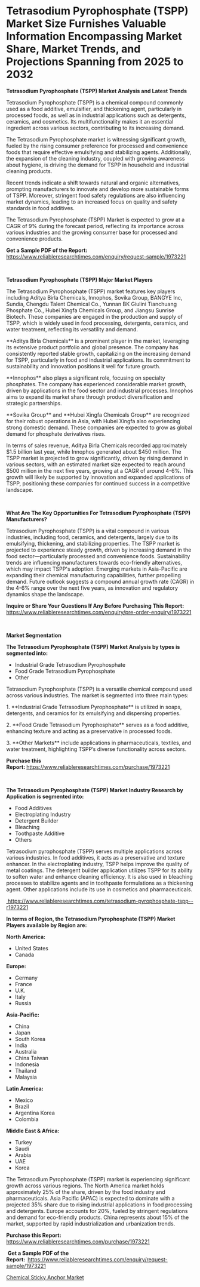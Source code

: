 <p><h1>Tetrasodium Pyrophosphate (TSPP) Market Size Furnishes Valuable Information Encompassing Market Share, Market Trends, and Projections Spanning from 2025 to 2032</h1></p><p><strong>Tetrasodium Pyrophosphate (TSPP) Market Analysis and Latest Trends</strong></p>
<p><p>Tetrasodium Pyrophosphate (TSPP) is a chemical compound commonly used as a food additive, emulsifier, and thickening agent, particularly in processed foods, as well as in industrial applications such as detergents, ceramics, and cosmetics. Its multifunctionality makes it an essential ingredient across various sectors, contributing to its increasing demand.</p><p>The Tetrasodium Pyrophosphate market is witnessing significant growth, fueled by the rising consumer preference for processed and convenience foods that require effective emulsifying and stabilizing agents. Additionally, the expansion of the cleaning industry, coupled with growing awareness about hygiene, is driving the demand for TSPP in household and industrial cleaning products. </p><p>Recent trends indicate a shift towards natural and organic alternatives, prompting manufacturers to innovate and develop more sustainable forms of TSPP. Moreover, stringent food safety regulations are also influencing market dynamics, leading to an increased focus on quality and safety standards in food additives. </p><p>The Tetrasodium Pyrophosphate (TSPP) Market is expected to grow at a CAGR of 9% during the forecast period, reflecting its importance across various industries and the growing consumer base for processed and convenience products.</p></p>
<p><strong>Get a Sample PDF of the Report:&nbsp;</strong> <a href="https://www.reliableresearchtimes.com/enquiry/request-sample/1973221?utm_campaign=2989&utm_medium=2&utm_source=Github&utm_content=ia&utm_term=03042025&utm_id=tetrasodium-pyrophosphate-tspp">https://www.reliableresearchtimes.com/enquiry/request-sample/1973221</a></p>
<p>&nbsp;</p>
<p><strong>Tetrasodium Pyrophosphate (TSPP) Major Market Players</strong></p>
<p><p>The Tetrasodium Pyrophosphate (TSPP) market features key players including Aditya Birla Chemicals, Innophos, Sovika Group, BANGYE Inc, Sundia, Chengdu Talent Chemical Co., Yunnan BK Giulini Tianchuang Phosphate Co., Hubei Xingfa Chemicals Group, and Jiangsu Sunrise Biotech. These companies are engaged in the production and supply of TSPP, which is widely used in food processing, detergents, ceramics, and water treatment, reflecting its versatility and demand.</p><p>**Aditya Birla Chemicals** is a prominent player in the market, leveraging its extensive product portfolio and global presence. The company has consistently reported stable growth, capitalizing on the increasing demand for TSPP, particularly in food and industrial applications. Its commitment to sustainability and innovation positions it well for future growth.</p><p>**Innophos** also plays a significant role, focusing on specialty phosphates. The company has experienced considerable market growth, driven by applications in the food sector and industrial processes. Innophos aims to expand its market share through product diversification and strategic partnerships.</p><p>**Sovika Group** and **Hubei Xingfa Chemicals Group** are recognized for their robust operations in Asia, with Hubei Xingfa also experiencing strong domestic demand. These companies are expected to grow as global demand for phosphate derivatives rises.</p><p>In terms of sales revenue, Aditya Birla Chemicals recorded approximately $1.5 billion last year, while Innophos generated about $450 million. The TSPP market is projected to grow significantly, driven by rising demand in various sectors, with an estimated market size expected to reach around $500 million in the next five years, growing at a CAGR of around 4-6%. This growth will likely be supported by innovation and expanded applications of TSPP, positioning these companies for continued success in a competitive landscape.</p></p>
<p>&nbsp;</p>
<p><strong>What Are The Key Opportunities For Tetrasodium Pyrophosphate (TSPP) Manufacturers?</strong></p>
<p><p>Tetrasodium Pyrophosphate (TSPP) is a vital compound in various industries, including food, ceramics, and detergents, largely due to its emulsifying, thickening, and stabilizing properties. The TSPP market is projected to experience steady growth, driven by increasing demand in the food sector—particularly processed and convenience foods. Sustainability trends are influencing manufacturers towards eco-friendly alternatives, which may impact TSPP's adoption. Emerging markets in Asia-Pacific are expanding their chemical manufacturing capabilities, further propelling demand. Future outlook suggests a compound annual growth rate (CAGR) in the 4-6% range over the next five years, as innovation and regulatory dynamics shape the landscape.</p></p>
<p><strong>Inquire or Share Your Questions If Any Before Purchasing This Report:</strong> <a href="https://www.reliableresearchtimes.com/enquiry/pre-order-enquiry/1973221?utm_campaign=2989&utm_medium=2&utm_source=Github&utm_content=ia&utm_term=03042025&utm_id=tetrasodium-pyrophosphate-tspp">https://www.reliableresearchtimes.com/enquiry/pre-order-enquiry/1973221</a></p>
<p>&nbsp;</p>
<p><strong>Market Segmentation</strong></p>
<p><strong>The Tetrasodium Pyrophosphate (TSPP) Market Analysis by types is segmented into:</strong></p>
<p><ul><li>Industrial Grade Tetrasodium Pyrophosphate</li><li>Food Grade Tetrasodium Pyrophosphate</li><li>Other</li></ul></p>
<p><p>Tetrasodium Pyrophosphate (TSPP) is a versatile chemical compound used across various industries. The market is segmented into three main types: </p><p>1. **Industrial Grade Tetrasodium Pyrophosphate** is utilized in soaps, detergents, and ceramics for its emulsifying and dispersing properties. </p><p>2. **Food Grade Tetrasodium Pyrophosphate** serves as a food additive, enhancing texture and acting as a preservative in processed foods.</p><p>3. **Other Markets** include applications in pharmaceuticals, textiles, and water treatment, highlighting TSPP’s diverse functionality across sectors.</p></p>
<p><strong>Purchase this Report:&nbsp;</strong><a href="https://www.reliableresearchtimes.com/purchase/1973221?utm_campaign=2989&utm_medium=2&utm_source=Github&utm_content=ia&utm_term=03042025&utm_id=tetrasodium-pyrophosphate-tspp">https://www.reliableresearchtimes.com/purchase/1973221</a></p>
<p>&nbsp;</p>
<p><strong>The Tetrasodium Pyrophosphate (TSPP) Market Industry Research by Application is segmented into:</strong></p>
<p><ul><li>Food Additives</li><li>Electroplating Industry</li><li>Detergent Builder</li><li>Bleaching</li><li>Toothpaste Additive</li><li>Others</li></ul></p>
<p><p>Tetrasodium pyrophosphate (TSPP) serves multiple applications across various industries. In food additives, it acts as a preservative and texture enhancer. In the electroplating industry, TSPP helps improve the quality of metal coatings. The detergent builder application utilizes TSPP for its ability to soften water and enhance cleaning efficiency. It is also used in bleaching processes to stabilize agents and in toothpaste formulations as a thickening agent. Other applications include its use in cosmetics and pharmaceuticals.</p></p>
<p><a href="https://www.reliableresearchtimes.com/tetrasodium-pyrophosphate-tspp--r1973221?utm_campaign=2989&utm_medium=2&utm_source=Github&utm_content=ia&utm_term=03042025&utm_id=tetrasodium-pyrophosphate-tspp">&nbsp;https://www.reliableresearchtimes.com/tetrasodium-pyrophosphate-tspp--r1973221</a></p>
<p><strong>In terms of Region, the Tetrasodium Pyrophosphate (TSPP) Market Players available by Region are:</strong></p>
<p>
    <p> <strong> North America: </strong>
        <ul>
            <li>United States</li>
            <li>Canada</li>
        </ul>
        </p> 
    <p> <strong> Europe: </strong>
        <ul>
            <li>Germany</li>
            <li>France</li>
            <li>U.K.</li>
            <li>Italy</li>
            <li>Russia</li>
        </ul>
        </p> 
    <p> <strong> Asia-Pacific: </strong>
        <ul>
            <li>China</li>
            <li>Japan</li>
            <li>South Korea</li>
            <li>India</li>
            <li>Australia</li>
            <li>China Taiwan</li>
            <li>Indonesia</li>
            <li>Thailand</li>
            <li>Malaysia</li>
        </ul>
        </p> 
    <p> <strong> Latin America: </strong>
        <ul>
            <li>Mexico</li>
            <li>Brazil</li>
            <li>Argentina Korea</li>
            <li>Colombia</li>
        </ul>
        </p> 
    <p> <strong> Middle East & Africa: </strong>
        <ul>
            <li>Turkey</li>
            <li>Saudi</li>
            <li>Arabia</li>
            <li>UAE</li>
            <li>Korea</li>
        </ul>
    </p>
    </p>
<p><p>The Tetrasodium Pyrophosphate (TSPP) market is experiencing significant growth across various regions. The North America market holds approximately 25% of the share, driven by the food industry and pharmaceuticals. Asia Pacific (APAC) is expected to dominate with a projected 35% share due to rising industrial applications in food processing and detergents. Europe accounts for 20%, fueled by stringent regulations and demand for eco-friendly products. China represents about 15% of the market, supported by rapid industrialization and urbanization trends.</p></p>
<p><strong>Purchase this Report: </strong><a href="https://www.reliableresearchtimes.com/purchase/1973221?utm_campaign=2989&utm_medium=2&utm_source=Github&utm_content=ia&utm_term=03042025&utm_id=tetrasodium-pyrophosphate-tspp">https://www.reliableresearchtimes.com/purchase/1973221</a></p>
<p>&nbsp;<strong>Get a Sample PDF of the Report:&nbsp;&nbsp;</strong><a href="https://www.reliableresearchtimes.com/enquiry/request-sample/1973221?utm_campaign=2989&utm_medium=2&utm_source=Github&utm_content=ia&utm_term=03042025&utm_id=tetrasodium-pyrophosphate-tspp">https://www.reliableresearchtimes.com/enquiry/request-sample/1973221</a></p>
<p><strong></strong></p>
<p><p><a href="https://github.com/genayziben/Market-Research-Report-List-1/blob/main/chemical-sticky-anchor-market.md?utm_campaign=2989&utm_medium=2&utm_source=Github&utm_content=ia&utm_term=03042025&utm_id=tetrasodium-pyrophosphate-tspp">Chemical Sticky Anchor Market</a></p></p>